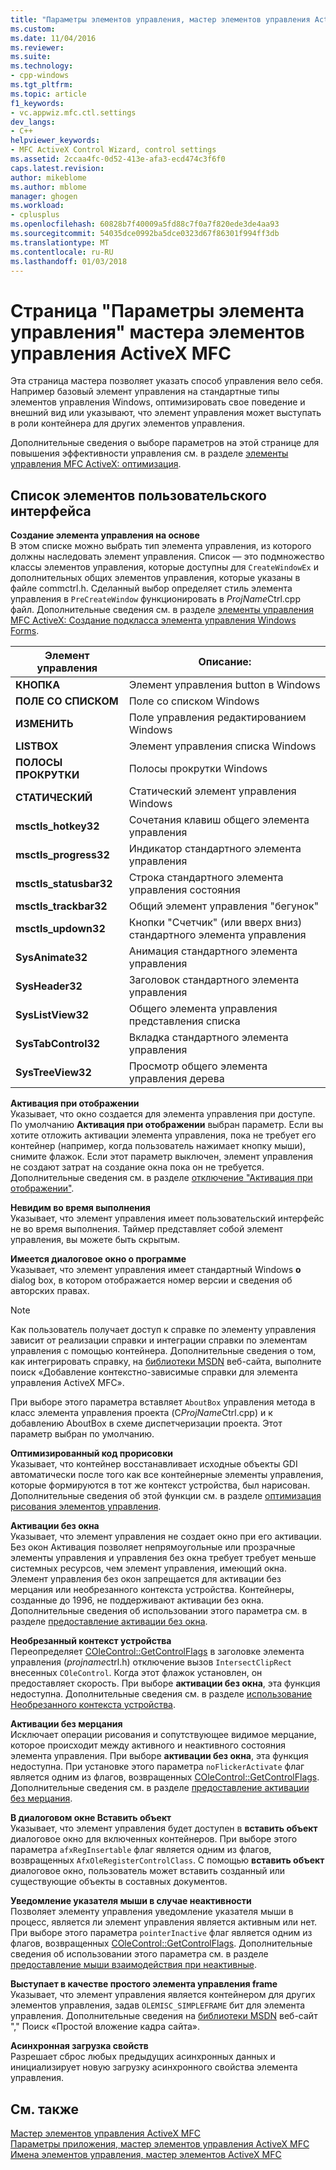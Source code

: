 ```yaml
---
title: "Параметры элементов управления, мастер элементов управления ActiveX MFC | Документы Microsoft"
ms.custom: 
ms.date: 11/04/2016
ms.reviewer: 
ms.suite: 
ms.technology:
- cpp-windows
ms.tgt_pltfrm: 
ms.topic: article
f1_keywords:
- vc.appwiz.mfc.ctl.settings
dev_langs:
- C++
helpviewer_keywords:
- MFC ActiveX Control Wizard, control settings
ms.assetid: 2ccaa4fc-0d52-413e-afa3-ecd474c3f6f0
caps.latest.revision: 
author: mikeblome
ms.author: mblome
manager: ghogen
ms.workload:
- cplusplus
ms.openlocfilehash: 60828b7f40009a5fd88c7f0a7f820ede3de4aa93
ms.sourcegitcommit: 54035dce0992ba5dce0323d67f86301f994ff3db
ms.translationtype: MT
ms.contentlocale: ru-RU
ms.lasthandoff: 01/03/2018
---
```

# <a name="control-settings-mfc-activex-control-wizard"></a>Страница "Параметры элемента управления" мастера элементов управления ActiveX MFC
Эта страница мастера позволяет указать способ управления вело себя. Например базовый элемент управления на стандартные типы элементов управления Windows, оптимизировать свое поведение и внешний вид или указывают, что элемент управления может выступать в роли контейнера для других элементов управления.  
  
 Дополнительные сведения о выборе параметров на этой странице для повышения эффективности управления см. в разделе [элементы управления MFC ActiveX: оптимизация](../../mfc/mfc-activex-controls-optimization.md).  
  
## <a name="uielement-list"></a>Список элементов пользовательского интерфейса  
 **Создание элемента управления на основе**  
 В этом списке можно выбрать тип элемента управления, из которого должны наследовать элемент управления. Список — это подмножество классы элементов управления, которые доступны для `CreateWindowEx` и дополнительных общих элементов управления, которые указаны в файле commctrl.h. Сделанный выбор определяет стиль элемента управления в `PreCreateWindow` функционировать в *ProjName*Ctrl.cpp файл. Дополнительные сведения см. в разделе [элементы управления MFC ActiveX: Создание подкласса элемента управления Windows Forms](../../mfc/mfc-activex-controls-subclassing-a-windows-control.md).  
  
|Элемент управления|Описание:|  
|-------------|-----------------|  
|**КНОПКА**|Элемент управления button в Windows|  
|**ПОЛЕ СО СПИСКОМ**|Поле со списком Windows|  
|**ИЗМЕНИТЬ**|Поле управления редактированием Windows|  
|**LISTBOX**|Элемент управления списка Windows|  
|**ПОЛОСЫ ПРОКРУТКИ**|Полосы прокрутки Windows|  
|**СТАТИЧЕСКИЙ**|Статический элемент управления Windows|  
|**msctls_hotkey32**|Сочетания клавиш общего элемента управления|  
|**msctls_progress32**|Индикатор стандартного элемента управления|  
|**msctls_statusbar32**|Строка стандартного элемента управления состояния|  
|**msctls_trackbar32**|Общий элемент управления "бегунок"|  
|**msctls_updown32**|Кнопки "Счетчик" (или вверх вниз) стандартного элемента управления|  
|**SysAnimate32**|Анимация стандартного элемента управления|  
|**SysHeader32**|Заголовок стандартного элемента управления|  
|**SysListView32**|Общего элемента управления представления списка|  
|**SysTabControl32**|Вкладка стандартного элемента управления|  
|**SysTreeView32**|Просмотр общего элемента управления дерева|  
  
 **Активация при отображении**  
 Указывает, что окно создается для элемента управления при доступе. По умолчанию **Активация при отображении** выбран параметр. Если вы хотите отложить активации элемента управления, пока не требует его контейнер (например, когда пользователь нажимает кнопку мыши), снимите флажок. Если этот параметр выключен, элемент управления не создают затрат на создание окна пока он не требуется. Дополнительные сведения см. в разделе [отключение "Активация при отображении"](../../mfc/turning-off-the-activate-when-visible-option.md).  
  
 **Невидим во время выполнения**  
 Указывает, что элемент управления имеет пользовательский интерфейс не во время выполнения. Таймер представляет собой элемент управления, вы можете быть скрытым.  
  
 **Имеется диалоговое окно о программе**  
 Указывает, что элемент управления имеет стандартный Windows **о** dialog box, в котором отображается номер версии и сведения об авторских правах.  
  
> [!NOTE]
>  Как пользователь получает доступ к справке по элементу управления зависит от реализации справки и интеграции справки по элементам управления с помощью контейнера. Дополнительные сведения о том, как интегрировать справку, на [библиотеки MSDN](http://go.microsoft.com/fwlink/p/?linkid=150542) веб-сайта, выполните поиск «Добавление контекстно-зависимые справки для элемента управления ActiveX MFC».  
  
 При выборе этого параметра вставляет `AboutBox` управления метода в класс элемента управления проекта (C*ProjName*Ctrl.cpp) и к добавлению AboutBox в схеме диспетчеризации проекта. Этот параметр выбран по умолчанию.  
  
 **Оптимизированный код прорисовки**  
 Указывает, что контейнер восстанавливает исходные объекты GDI автоматически после того как все контейнерные элементы управления, которые формируются в тот же контекст устройства, был нарисован. Дополнительные сведения об этой функции см. в разделе [оптимизация рисования элементов управления](../../mfc/optimizing-control-drawing.md).  
  
 **Активации без окна**  
 Указывает, что элемент управления не создает окно при его активации. Без окон Активация позволяет непрямоугольные или прозрачные элементы управления и управления без окна требует требует меньше системных ресурсов, чем элемент управления, имеющий окна. Элемент управления без окон запрещается для активации без мерцания или необрезанного контекста устройства. Контейнеры, созданные до 1996, не поддерживают активации без окна. Дополнительные сведения об использовании этого параметра см. в разделе [предоставление активации без окна](../../mfc/providing-windowless-activation.md).  
  
 **Необрезанный контекст устройства**  
 Переопределяет [COleControl::GetControlFlags](../../mfc/reference/colecontrol-class.md#getcontrolflags) в заголовке элемента управления (*projname*ctrl.h) отключение вызов `IntersectClipRect` внесенных `COleControl`. Когда этот флажок установлен, он предоставляет скорость. При выборе **активации без окна**, эта функция недоступна. Дополнительные сведения см. в разделе [использование Необрезанного контекста устройства](../../mfc/using-an-unclipped-device-context.md).  
  
 **Активации без мерцания**  
 Исключает операции рисования и сопутствующее видимое мерцание, которое происходит между активного и неактивного состояния элемента управления. При выборе **активации без окна**, эта функция недоступна. При установке этого параметра `noFlickerActivate` флаг является одним из флагов, возвращенных [COleControl::GetControlFlags](../../mfc/reference/colecontrol-class.md#getcontrolflags). Дополнительные сведения см. в разделе [предоставление активации без мерцания](../../mfc/providing-flicker-free-activation.md).  
  
 **В диалоговом окне Вставить объект**  
 Указывает, что элемент управления будет доступен в **вставить объект** диалоговое окно для включенных контейнеров. При выборе этого параметра `afxRegInsertable` флаг является одним из флагов, возвращенных `AfxOleRegisterControlClass`. С помощью **вставить объект** диалоговое окно, пользователь может вставить созданный или существующие объекты в составных документов.  
  
 **Уведомление указателя мыши в случае неактивности**  
 Позволяет элементу управления уведомление указателя мыши в процесс, является ли элемент управления является активным или нет. При выборе этого параметра `pointerInactive` флаг является одним из флагов, возвращенных [COleControl::GetControlFlags](../../mfc/reference/colecontrol-class.md#getcontrolflags). Дополнительные сведения об использовании этого параметра см. в разделе [предоставление мыши взаимодействия при неактивные](../../mfc/providing-mouse-interaction-while-inactive.md).  
  
 **Выступает в качестве простого элемента управления frame**  
 Указывает, что элемент управления является контейнером для других элементов управления, задав `OLEMISC_SIMPLEFRAME` бит для элемента управления. Дополнительные сведения на [библиотеки MSDN](http://go.microsoft.com/fwlink/p/?linkid=150542) веб-сайт "," Поиск «Простой вложение кадра сайта».  
  
 **Асинхронная загрузка свойств**  
 Разрешает сброс любых предыдущих асинхронных данных и инициализирует новую загрузку асинхронного свойства элемента управления.  
  
## <a name="see-also"></a>См. также  
 [Мастер элементов управления ActiveX MFC](../../mfc/reference/mfc-activex-control-wizard.md)   
 [Параметры приложения, мастер элементов управления ActiveX MFC](../../mfc/reference/application-settings-mfc-activex-control-wizard.md)   
 [Имена элементов управления, мастер элементов ActiveX MFC](../../mfc/reference/control-names-mfc-activex-control-wizard.md)

